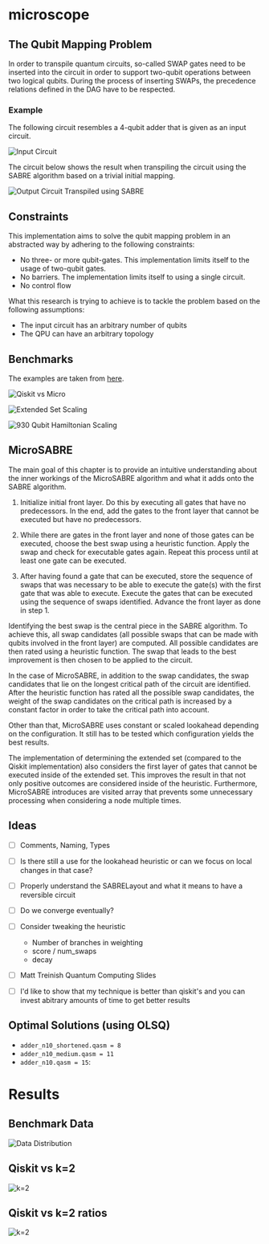 # microscope

## The Qubit Mapping Problem

In order to transpile quantum circuits, so-called SWAP gates need to be
inserted into the circuit in order to support two-qubit operations between two
logical qubits. During the process of inserting SWAPs, the precedence relations
defined in the DAG have to be respected.

### Example

The following circuit resembles a 4-qubit adder that is given as an input
circuit.

![Input Circuit](./assets/img/input_circuit.png)

The circuit below shows the result when transpiling the circuit using the SABRE
algorithm based on a trivial initial mapping.

![Output Circuit Transpiled using SABRE](./assets/img/sabre_circuit.png)

## Constraints

This implementation aims to solve the qubit mapping problem in an abstracted
way by adhering to the following constraints:

- No three- or more qubit-gates. This implementation limits itself to the usage
  of two-qubit gates.
- No barriers. The implementation limits itself to using a single circuit.
- No control flow

What this research is trying to achieve is to tackle the problem based on the
following assumptions:

- The input circuit has an arbitrary number of qubits
- The QPU can have an arbitrary topology

## Benchmarks

The examples are taken from
[here](https://github.com/pnnl/QASMBench/blob/master/large/adder_n28/adder_n28.qasm).

![Qiskit vs Micro](./assets/img/comparison.png)

![Extended Set Scaling](./assets/img/es_scaling_64.png)

![930 Qubit Hamiltonian Scaling](./assets/img/930_hamiltonian.png)

## MicroSABRE

The main goal of this chapter is to provide an intuitive understanding about
the inner workings of the MicroSABRE algorithm and what it adds onto the SABRE
algorithm.

1. Initialize initial front layer. Do this by executing all gates that have no
   predecessors. In the end, add the gates to the front layer that cannot be
   executed but have no predecessors.

2. While there are gates in the front layer and none of those gates can be
   executed, choose the best swap using a heuristic function. Apply the swap
   and check for executable gates again. Repeat this process until at least one
   gate can be executed.

3. After having found a gate that can be executed, store the sequence of swaps
   that was necessary to be able to execute the gate(s) with the first gate
   that was able to execute. Execute the gates that can be executed using the
   sequence of swaps identified. Advance the front layer as done in step 1.

Identifying the best swap is the central piece in the SABRE algorithm. To
achieve this, all swap candidates (all possible swaps that can be made with
qubits involved in the front layer) are computed. All possible candidates are
then rated using a heuristic function. The swap that leads to the best
improvement is then chosen to be applied to the circuit.

In the case of MicroSABRE, in addition to the swap candidates, the swap
candidates that lie on the longest critical path of the circuit are identified.
After the heuristic function has rated all the possible swap candidates, the
weight of the swap candidates on the critical path is increased by a constant
factor in order to take the critical path into account.

Other than that, MicroSABRE uses constant or scaled lookahead depending on the
configuration. It still has to be tested which configuration yields the best
results.

The implementation of determining the extended set (compared to the Qiskit
implementation) also considers the first layer of gates that cannot be executed
inside of the extended set. This improves the result in that not only positive
outcomes are considered inside of the heuristic. Furthermore, MicroSABRE
introduces are visited array that prevents some unnecessary processing when
considering a node multiple times.


## Ideas

- [ ] Comments, Naming, Types
- [ ] Is there still a use for the lookahead heuristic or can we focus on local changes in that case?
- [ ] Properly understand the SABRELayout and what it means to have a reversible circuit
- [ ] Do we converge eventually?
- [ ] Consider tweaking the heuristic
   - Number of branches in weighting
   - score / num_swaps
   - decay
- [ ] Matt Treinish Quantum Computing Slides
- [ ] I'd like to show that my technique is better than qiskit's and you can invest abitrary amounts of time to get better results


## Optimal Solutions (using OLSQ)

- `adder_n10_shortened.qasm = 8`
- `adder_n10_medium.qasm = 11`
- `adder_n10.qasm = 15`:

# Results

## Benchmark Data

![Data Distribution](./assets/img/plots/bench_circuits.png)

## Qiskit vs k=2

![k=2](./assets/img/plots/test_swaps.png)

## Qiskit vs k=2 ratios

![k=2](./assets/img/plots/ratio_swaps.png)
